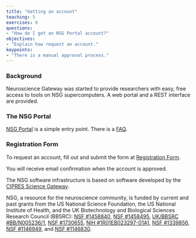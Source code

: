 ```yaml
---
title: "Getting an account"
teaching: 5
exercises: 0
questions:
- "How do I get an NSG Portal account?"
objectives:
- "Explain how request an account."
keypoints:
- "There is a manual approval process."
---
```

### Background

Neuroscience Gateway was started to provide researchers with
easy, free access to tools on NSG supercomputers.  A web portal
and a REST interface are provided.
 
### The NSG Portal

 [NSG Portal](http://www.nsgportal.org) is a simple entry point.
There is a [FAQ](http://www.nsgportal.org/faq.html).

### Registration Form

To request an account, fill out and submit the form
at [Registration Form](http://www.nsgportal.org/gest/reg.php).

You will receive email confirmation when the account is approved.

The NSG software infrastructure is based on software developed by the
[CIPRES Science Gateway](http://phylo.org).

NSG, a resource for the neuroscience community, is funded by current and past
grants from the US National Science Foundation, the US National Institute of
Health, and the UK Biotechnology and Biological Sciences Research Council
(BBSRC): [NSF #1458840](http://www.nsf.gov/awardsearch/showAward?AWD_ID=1458840),
[NSF #1458495](https://www.nsf.gov/awardsearch/showAward?AWD_ID=1458495&HistoricalAwards=false), [UK/BBSRC #BB/N005236/1](http://www.bbsrc.ac.uk/research/grants-search/AwardDetails/?FundingReference=BB%2fN005236%2f1), [NSF #1730655](https://nsf.gov/awardsearch/showAward?AWD_ID=1730655),
[NIH #1R01EB023297-01A1](https://projectreporter.nih.gov/project_info_description.cfm?aid=9384412&icde=35945345),
[NSF #1339856](https://nsf.gov/awardsearch/showAward?AWD_ID=1339856),
[NSF #1146949](http://www.nsf.gov/awardsearch/showAward?AWD_ID=1146949),
and [NSF #1146830](https://www.nsf.gov/awardsearch/showAward?AWD_ID=1146830&HistoricalAwards=false).
